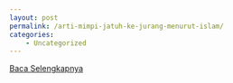```yaml
---
layout: post
permalink: /arti-mimpi-jatuh-ke-jurang-menurut-islam/
categories:
    - Uncategorized
---
```


[Baca Selengkapnya](/04)